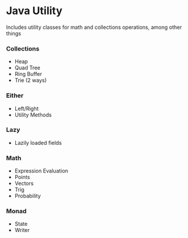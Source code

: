# Java Utility

Includes utility classes for math and collections operations, among other things

### Collections
- Heap
- Quad Tree
- Ring Buffer
- Trie (2 ways)


### Either
- Left/Right
- Utility Methods


### Lazy
- Lazily loaded fields


### Math
- Expression Evaluation
- Points
- Vectors
- Trig
- Probability


### Monad
- State
- Writer


### 